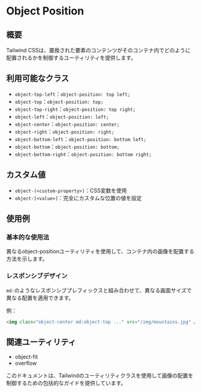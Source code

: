 # Object Position

## 概要

Tailwind CSSは、置換された要素のコンテンツがそのコンテナ内でどのように配置されるかを制御するユーティリティを提供します。

## 利用可能なクラス

- `object-top-left`：`object-position: top left;`
- `object-top`：`object-position: top;`
- `object-top-right`：`object-position: top right;`
- `object-left`：`object-position: left;`
- `object-center`：`object-position: center;`
- `object-right`：`object-position: right;`
- `object-bottom-left`：`object-position: bottom left;`
- `object-bottom`：`object-position: bottom;`
- `object-bottom-right`：`object-position: bottom right;`

## カスタム値

- `object-(<custom-property>)`：CSS変数を使用
- `object-[<value>]`：完全にカスタムな位置の値を設定

## 使用例

### 基本的な使用法

異なるobject-positionユーティリティを使用して、コンテナ内の画像を配置する方法を示します。

### レスポンシブデザイン

`md:`のようなレスポンシブプレフィックスと組み合わせて、異なる画面サイズで異なる配置を適用できます。

例：

```html
<img class="object-center md:object-top ..." src="/img/mountains.jpg" />
```

## 関連ユーティリティ

- object-fit
- overflow

このドキュメントは、Tailwindのユーティリティクラスを使用して画像の配置を制御するための包括的なガイドを提供しています。
